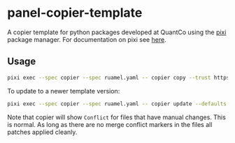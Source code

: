# panel-copier-template

A copier template for python packages developed at QuantCo using the [pixi](https://github.com/prefix-dev/pixi) package manager.
For documentation on pixi see [here](https://pixi.sh).

## Usage

```bash
pixi exec --spec copier --spec ruamel.yaml -- copier copy --trust https://github.com/philippjfr/panel-copier-template <destination-path>
```

To update to a newer template version:

```bash
pixi exec --spec copier --spec ruamel.yaml -- copier update --defaults --trust
```

Note that copier will show `Conflict` for files that have manual changes.
This is normal. As long as there are no merge conflict markers in the files all patches applied cleanly.
